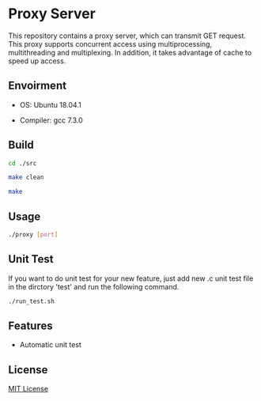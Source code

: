 # Proxy Server

This repository contains a proxy server, which can transmit GET request. This proxy supports concurrent access using multiprocessing, multithreading and multiplexing. In addition, it takes advantage of cache to speed up access.

## Envoirment
- OS: Ubuntu 18.04.1

- Compiler: gcc 7.3.0

## Build
``` bash
cd ./src

make clean

make
```

## Usage
``` bash
./proxy [port]
```

## Unit Test
If you want to do unit test for your new feature, just add new .c unit test file in the dirctory 'test' and run the following command.

``` bash
./run_test.sh
```

## Features
- Automatic unit test


## License

[MIT License](https://github.com/tangbc/vue-virtual-scroll-list/blob/master/LICENSE)
